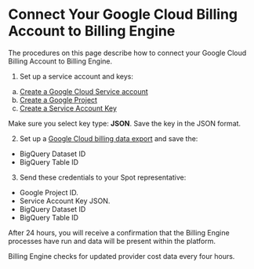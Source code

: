 # Connect Your Google Cloud Billing Account to Billing Engine 

The procedures on this page describe how to connect your Google Cloud Billing Account to Billing Engine.

1. Set up a service account and keys:

<ol style="list-style-type: lower-alpha;">
<li><a href="https://cloud.google.com/iam/docs/keys-create-delete">Create a Google Cloud Service account</a></li>
<li><a href="https://cloud.google.com/iam/docs/keys-create-delete">Create a Google Project</a></li>
<li><a href="https://cloud.google.com/iam/docs/keys-create-delete#creating">Create a Service Account Key</a></li>
</ol>

Make sure you select key type: **JSON**. Save the key in the JSON format.

2. Set up a [Google Cloud billing data export](https://cloud.google.com/billing/docs/how-to/export-data-bigquery) and save the:
* BigQuery Dataset ID
* BigQuery Table ID

3. Send these credentials to your Spot representative:

* Google Project ID.
* Service Account Key JSON.
* BigQuery Dataset ID
* BigQuery Table ID

After 24 hours, you will receive a confirmation that the Billing Engine processes have run and data will be present within the platform.

Billing Engine checks for updated provider cost data every four hours.
